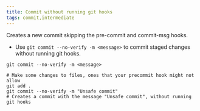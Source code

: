 ```yaml
---
title: Commit without running git hooks
tags: commit,intermediate
---
```


Creates a new commit skipping the pre-commit and commit-msg hooks.

- Use `git commit --no-verify -m <message>` to commit staged changes without running git hooks.

```shell
git commit --no-verify -m <message>
```

```shell
# Make some changes to files, ones that your precommit hook might not allow
git add .
git commit --no-verify -m "Unsafe commit"
# Creates a commit with the message "Unsafe commit", without running git hooks
```
